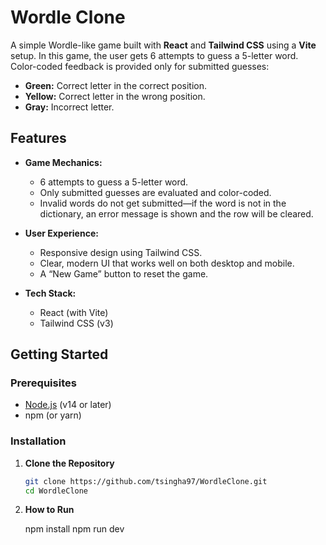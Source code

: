 # Wordle Clone

A simple Wordle-like game built with **React** and **Tailwind CSS** using a **Vite** setup. In this game, the user gets 6 attempts to guess a 5-letter word. Color-coded feedback is provided only for submitted guesses:

- **Green:** Correct letter in the correct position.
- **Yellow:** Correct letter in the wrong position.
- **Gray:** Incorrect letter.

## Features

- **Game Mechanics:**

  - 6 attempts to guess a 5-letter word.
  - Only submitted guesses are evaluated and color-coded.
  - Invalid words do not get submitted—if the word is not in the dictionary, an error message is shown and the row will be cleared.

- **User Experience:**

  - Responsive design using Tailwind CSS.
  - Clear, modern UI that works well on both desktop and mobile.
  - A “New Game” button to reset the game.

- **Tech Stack:**
  - React (with Vite)
  - Tailwind CSS (v3)

## Getting Started

### Prerequisites

- [Node.js](https://nodejs.org/) (v14 or later)
- npm (or yarn)

### Installation

1. **Clone the Repository**

   ```bash
   git clone https://github.com/tsingha97/WordleClone.git
   cd WordleClone
   ```

2. **How to Run**

   npm install
   npm run dev
